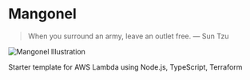# Mangonel

> When you surround an army, leave an outlet free. — Sun Tzu

![Mangonel Illustration](https://upload.wikimedia.org/wikipedia/commons/e/ef/Perriere_from_french_book_of_1250.jpg)

Starter template for AWS Lambda using Node.js, TypeScript, Terraform
